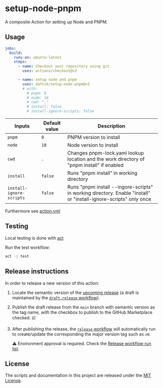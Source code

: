 # setup-node-pnpm

A composite Action for setting up Node and PNPM.

## Usage
```yml
jobs:
  build:
    runs-on: ubuntu-latest
    steps:
      - name: Checkout your repository using git
        uses: actions/checkout@v3

      - name: setup node and pnpm
        uses: dafnik/setup-node-pnpm@v1
        # with:
          # pnpm: 8
          # node: 18
          # cwd: "."
          # install: false
          # install-ignore-scripts: false
```

| Inputs                   | Default value  | Description                   |
|--------------------------|----------------|-------------------------------|
| `pnpm`                   | `8`            | PNPM version to install |
| `node`                   | `18`           | Node version to install |
| `cwd`                    | `.`            | Changes pnpm-lock.yaml lookup location and the work directory of "pnpm install" if enabled |
| `install`                | `false`        | Runs "pnpm install" in working directory |
| `install-ignore-scripts` | `false`        | Runs "pnpm install --ingore-scripts" in working directory. Enable "install" or "install-ignore-scripts" only once |



Furthermore see [action.yml](action.yml)

## Testing

Local testing is done with [act][act]

Run the test workflow:

```bash
act -j test
```

## Release instructions

In order to release a new version of this action:

1. Locate the semantic version of the [upcoming release][release-list] (a draft is maintained by the [`draft-release` workflow][draft-release]).

2. Publish the draft release from the `main` branch with semantic version as the tag name, _with_ the checkbox to publish to the GitHub Marketplace checked. :ballot_box_with_check:

3. After publishing the release, the [`release` workflow][release] will automatically run to create/update the corresponding the major version tag such as `v0`.

   ⚠️ Environment approval is required. Check the [Release workflow run list][release-workflow-runs].

## License

The scripts and documentation in this project are released under the [MIT License](LICENSE).

<!-- references -->
[act]: https://github.com/nektos/act
[release-list]: https://github.com/dafnik/setup-node-pnpm/releases
[draft-release]: .github/workflows/draft-release.yml
[release]: .github/workflows/release.yml
[release-workflow-runs]: https://github.com/dafnik/setup-node-pnpm/actions/workflows/release.yml
